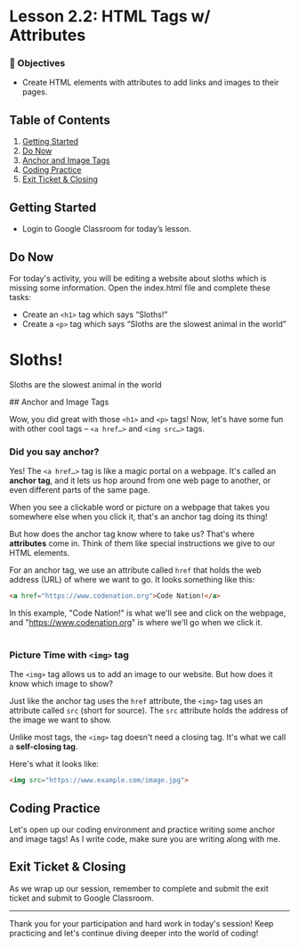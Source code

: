 # Lesson 2.2: HTML Tags w/ Attributes

### 🎯 Objectives
- Create HTML elements with attributes to add links and images to their pages.

## Table of Contents

1. [Getting Started](#getting-started)
2. [Do Now](#do-now)
3. [Anchor and Image Tags](#anchor-and-image-tags)
4. [Coding Practice](#coding-practice)
5. [Exit Ticket & Closing](#exit-ticket-closing)

## Getting Started

- Login to Google Classroom for today’s lesson.

## Do Now

For today's activity, you will be editing a website about sloths which is missing some information. Open the index.html file and complete these tasks:

- Create an `<h1>` tag which says “Sloths!”
- Create a `<p>` tag which says “Sloths are the slowest animal in the world”
<h1> Sloths! </h1>
<p> Sloths are the slowest animal in the world </p>
## Anchor and Image Tags

Wow, you did great with those `<h1>` and `<p>` tags! Now, let's have some fun with other cool tags – `<a href…>` and `<img src…>` tags. 
<br>

### Did you say anchor?

Yes! The `<a href…>` tag is like a magic portal on a webpage. It's called an **anchor tag**, and it lets us hop around from one web page to another, or even different parts of the same page.

When you see a clickable word or picture on a webpage that takes you somewhere else when you click it, that's an anchor tag doing its thing!

But how does the anchor tag know where to take us? That's where **attributes** come in. Think of them like special instructions we give to our HTML elements. 

For an anchor tag, we use an attribute called `href` that holds the web address (URL) of where we want to go. It looks something like this: 

```html
<a href="https://www.codenation.org">Code Nation!</a>
```

In this example, "Code Nation!" is what we'll see and click on the webpage, and "https://www.codenation.org" is where we'll go when we click it.
<br>
<br>

### Picture Time with `<img>` tag

The `<img>` tag allows us to add an image to our website. But how does it know which image to show? 

Just like the anchor tag uses the `href` attribute, the `<img>` tag uses an attribute called `src` (short for source). The `src` attribute holds the address of the image we want to show.

Unlike most tags, the `<img>` tag doesn't need a closing tag. It's what we call a **self-closing tag**.

Here's what it looks like:

```html
<img src="https://www.example.com/image.jpg">
```


## Coding Practice

Let's open up our coding environment and practice writing some anchor and image tags! As I write code, make sure you are writing along with me. 


## Exit Ticket & Closing

As we wrap up our session, remember to complete and submit the exit ticket and submit to Google Classroom.

---

Thank you for your participation and hard work in today's session! Keep practicing and let's continue diving deeper into the world of coding!

